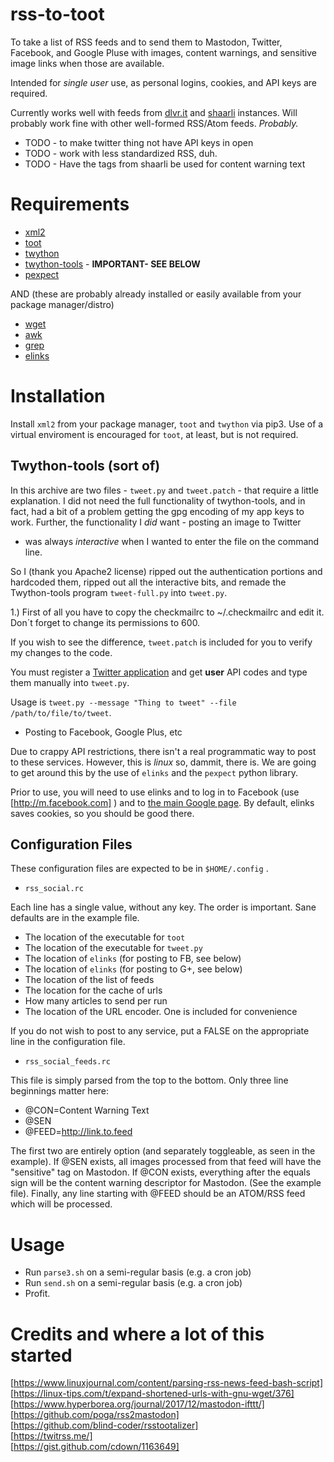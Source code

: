 rss-to-toot
==================================

To take a list of RSS feeds and to send them to Mastodon, Twitter, Facebook,
and Google Pluse with images, content warnings, and sensitive image links 
when those are available. 

Intended for *single user* use, as personal logins, cookies, and API keys
are required.

Currently works well with feeds from [dlvr.it](https://dlvrit.com/) 
and [shaarli](https://github.com/shaarli/Shaarli) instances. Will 
probably work fine with other well-formed RSS/Atom feeds. *Probably.*

* TODO - to make twitter thing not have API keys in open
* TODO - work with less standardized RSS, duh.
* TODO - Have the tags from shaarli be used for content warning text
	
# Requirements

* [xml2](http://manpages.ubuntu.com/manpages/xenial/man1/2csv.1.html) 
* [toot](https://github.com/ihabunek/toot/)
* [twython](https://github.com/ryanmcgrath/twython)
* [twython-tools](https://github.com/adversary-org/twython-tools) - **IMPORTANT- SEE BELOW**
* [pexpect](https://github.com/pexpect/pexpect)

AND (these are probably already installed or easily available from your package manager/distro)

* [wget](https://www.gnu.org/software/wget/)
* [awk](http://www.gnu.org/software/gawk/manual/gawk.html)
* [grep](http://en.wikipedia.org/wiki/Grep)
* [elinks](http://elinks.or.cz/)

# Installation

Install `xml2` from your package manager, `toot` and `twython` via pip3. Use 
of a virtual enviroment is encouraged for `toot`, at least, but is not required.

## Twython-tools (sort of)

In this archive are two files - `tweet.py` and `tweet.patch` - that require a 
little explanation. I did not need the full functionality of twython-tools, 
and in fact, had a bit of a problem getting the gpg encoding of my app keys 
to work. Further, the functionality I *did* want - posting an image to Twitter 
- was always *interactive* when I wanted to enter the file on the command line. 

So I (thank you Apache2 license) ripped out the authentication portions and 
hardcoded them, ripped out all the interactive bits, and remade the Twython-tools 
program `tweet-full.py` into `tweet.py`. 

   1.) First of all you have to copy the checkmailrc to ~/.checkmailrc and edit it. Don´t forget to change its
       permissions to 600.


If you wish to see the difference, `tweet.patch` is included for you to verify 
my changes to the code.

You must register a [Twitter application](https://apps.twitter.com) and get 
**user** API codes and type them manually into `tweet.py`.

Usage is `tweet.py --message "Thing to tweet" --file /path/to/file/to/tweet`.

* Posting to Facebook, Google Plus, etc

Due to crappy API restrictions, there isn't a real programmatic way to 
post to these services. However, this is *linux* so, dammit, there is. 
We are going to get around this by the use of `elinks` and the `pexpect` 
python library.

Prior to use, you will need to use elinks and to log in to Facebook 
(use [http://m.facebook.com] ) and to [the main Google page](http://www.google.com).
By default, elinks saves cookies, so you should be good there. 

## Configuration Files

These configuration files are expected to be in `$HOME/.config` . 

* `rss_social.rc`

Each line has a single value, without any key. The order is important. Sane 
defaults are in the example file.

* The location of the executable for `toot`
* The location of the executable for `tweet.py` 
* The location of `elinks` (for posting to FB, see below)
* The location of `elinks` (for posting to G+, see below)
* The location of the list of feeds 
* The location for the cache of urls 
* How many articles to send per run
* The location of the URL encoder. One is included for convenience


If you do not wish to post to any service, put a FALSE on the appropriate
line in the configuration file.

* `rss_social_feeds.rc`

This file is simply parsed from the top to the bottom. Only three line beginnings
matter here:

* @CON=Content Warning Text
* @SEN
* @FEED=http://link.to.feed

The first two are entirely option (and separately toggleable, as seen in the 
example).  If @SEN exists, all images processed from that feed will have the
"sensitive" tag on Mastodon. If @CON exists, everything after the equals sign 
will be the content warning descriptor for Mastodon. (See the example file). 
Finally, any line starting with @FEED should be an ATOM/RSS feed which will be
processed.

# Usage

* Run `parse3.sh` on a semi-regular basis (e.g. a cron job)
* Run `send.sh` on a semi-regular basis (e.g. a cron job)
* Profit.

# Credits and where a lot of this started

[https://www.linuxjournal.com/content/parsing-rss-news-feed-bash-script]  
[https://linux-tips.com/t/expand-shortened-urls-with-gnu-wget/376]  
[https://www.hyperborea.org/journal/2017/12/mastodon-ifttt/]  
[https://github.com/poga/rss2mastodon]  
[https://github.com/blind-coder/rsstootalizer]  
[https://twitrss.me/]  
[https://gist.github.com/cdown/1163649]
